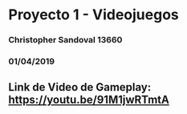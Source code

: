 # Proyecto 1 - Videojuegos
### Christopher Sandoval 13660
### 01/04/2019

## Link de Video de Gameplay: https://youtu.be/91M1jwRTmtA
